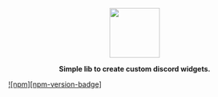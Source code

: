 <p align="center">
  <img height=100 src="https://svgshare.com/i/Zv4.svg" />
</p>

<p align="center">
    <strong>Simple lib to create custom discord widgets.</strong>
</p>

[![npm][npm-version-badge]](https://www.npmjs.com/package/discord-widget)
